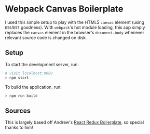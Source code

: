 # Webpack Canvas Boilerplate

I used this simple setup to play with the HTML5 `canvas` element (using `ES6`/`ES7` goodness). With `webpack`'s hot module loading, this app simply replaces the `canvas` element in the browser's `document.body` whenever relevant source code is changed on disk.

## Setup
To start the development server, run:
```BASH
# visit localhost:8080 
> npm start
```

To build the application, run:
```BASH
> npm run build
```

## Sources
This is largely based off Andrew's [React Redux Boilerplate](https://github.com/andrewdamelio/react-redux-boilerplate), so special thanks to him!
